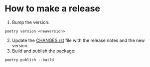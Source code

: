 # How to make a release

1. Bump the version:
```shell
poetry version <newversion>
```
2. Update the [CHANGES.rst](CHANGES.rst) file with the release notes and the new version.
3. Build and publish the package:

```shell
poetry publish --build
```
